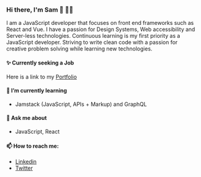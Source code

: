 ### Hi there, I'm Sam 👋 👨‍💻
 I am a JavaScript developer that focuses on front end frameworks such as React and Vue. I have a passion for Design Systems, Web accessibility and Server-less technologies.  Continuous learning is my first priority as a JavaScript developer. Striving to write clean code with a passion for creative problem solving while learning new technologies.
 
#### ✨ Currently seeking a Job
Here is a link to my [Portfolio](https://samkach.netlify.app/)

#### 🌱 I’m currently learning
- Jamstack (JavaScript, APIs + Markup) and GraphQL
#### 💬 Ask me about
- JavaScript, React 
#### 📫 How to reach me:
- [Linkedin](https://www.linkedin.com/in/samuel-moyi/)
- [Twitter](https://twitter.com/iam_awsam)
